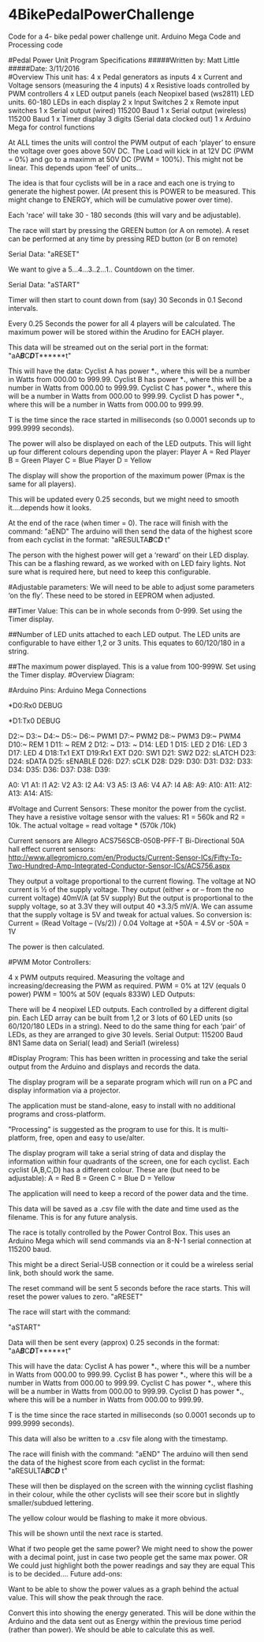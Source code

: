 # 4BikePedalPowerChallenge
Code for a 4- bike pedal power challenge unit. Arduino Mega Code and Processing code


#Pedal Power Unit Program Specifications
#####Written by: 	Matt Little
#####Date:		3/11/2016	
#Overview
This unit has:
4 x Pedal generators as inputs
4 x Current and Voltage sensors (measuring the 4 inputs)
4 x Resistive loads controlled by PWM controllers
4 x LED output panels (each Neopixel based (ws2811) LED units. 60-180 LEDs in each display
2 x Input Switches
2 x Remote input switches
1 x Serial output (wired) 115200 Baud
1 x Serial output (wireless) 115200 Baud
1 x Timer display 3 digits (Serial data clocked out)
1 x Arduino Mega for control functions

At ALL times the units will control the PWM output of each ‘player’ to ensure the voltage over goes above 50V DC.
The Load will kick in at 12V DC (PWM = 0%) and go to a maximm at 50V DC (PWM = 100%). This might not be linear. This depends upon ‘feel’ of units...


The idea is that four cyclists will be in a race and each one is trying to generate the highest power. (At present this is POWER to be measured. This might change to ENERGY, which will be cumulative power over time).

Each 'race' will take 30 - 180 seconds (this will vary and be adjustable).

The race will start by pressing the GREEN button (or A on remote).
A reset can be performed at any time by pressing RED button (or B on remote)

Serial Data: "aRESET"

We want to give a 5...4...3..2...1.. Countdown on the timer.

Serial Data: "aSTART"

Timer will then start to count down from (say) 30 Seconds in 0.1 Second intervals.

Every 0.25 Seconds the power for all 4 players will be calculated.
The maximum power will be stored within the Arudino for EACH player.

This data will be streamed out on the serial port in the format:
"aA*****B*****C*****D*****T******t"

This will have the data:
Cyclist A has power ***.**, where this will be a number in Watts from 000.00 to 999.99.
Cyclist B has power ***.**, where this will be a number in Watts from 000.00 to 999.99.
Cyclist C has power ***.**, where this will be a number in Watts from 000.00 to 999.99.
Cyclist D has power ***.**, where this will be a number in Watts from 000.00 to 999.99.

T is the time since the race started in milliseconds (so 0.0001 seconds up to 999.9999 seconds).

The power will also be displayed on each of the LED outputs.
This will light up four different colours depending upon the player:
Player A = Red
Player B = Green
Player C = Blue
Player D = Yellow

The display will show the proportion of the maximum power (Pmax is the same for all players).

This will be updated every 0.25 seconds, but we might need to smooth it….depends how it looks.

At the end of the race (when timer = 0).
The race will finish with the command:
"aEND"
The arduino will then send the data of the highest score from each cyclist in the format:
"aRESULTA*****B*****C*****D***** t"

The person with the highest power will get a ‘reward’ on their LED display.
This can be a flashing reward, as we worked with on LED fairy lights. Not sure what is required here, but need to keep this configurable.

#Adjustable parameters:
We will need to be able to adjust some parameters ‘on the fly’.
These need to be stored in EEPROM when adjusted.

##Timer Value: This can be in whole seconds from 0-999. 
Set using the Timer display.

##Number of LED units attached to each LED output.
The LED units are configurable to have either 1,2 or 3 units. This equates to 60/120/180 in a string.

##The maximum power displayed.
This is a value from 100-999W.
Set using the Timer display.
#Overview Diagram:

#Arduino Pins:
Arduino Mega Connections

*D0:Rx0 DEBUG

*D1:Tx0 DEBUG

D2:~ 
D3:~
D4:~
D5:~
D6:~ PWM1
D7:~ PWM2
D8:~ PWM3
D9:~ PWM4
D10:~ REM 1
D11: ~ REM 2
D12: ~
D13: ~ 
D14: LED 1
D15: LED 2
D16: LED 3
D17: LED 4
D18:Tx1 EXT
D19:Rx1 EXT
D20: SW1
D21: SW2
D22: sLATCH
D23: 
D24: sDATA
D25: sENABLE
D26:
D27: sCLK
D28:
D29:
D30:
D31: 
D32: 
D33: 
D34:
D35:
D36:
D37:
D38:
D39:


A0: V1
A1: I1
A2: V2
A3: I2
A4: V3
A5: I3
A6: V4
A7: I4
A8: 
A9:
A10:
A11: 
A12: 
A13: 
A14:
A15:

#Voltage and Current Sensors:
These monitor the power from the cyclist.
They have a resistive voltage sensor with the values:
R1 = 560k and R2 = 10k.
The actual voltage = read voltage * (570k /10k)

Current sensors are Allegro ACS756SCB-050B-PFF-T  Bi-Directional 50A hall effect current sensors:
http://www.allegromicro.com/en/Products/Current-Sensor-ICs/Fifty-To-Two-Hundred-Amp-Integrated-Conductor-Sensor-ICs/ACS756.aspx

They output a voltage proportional to the current flowing.
The voltage at NO current is ½ of the supply voltage.
They output (either + or – from the no current voltage) 40mV/A (at 5V supply)
But the output is proportional to the supply voltage, so at 3.3V they will output 40 *3.3/5 mV/A.
We can assume that the supply voltage is 5V and tweak for actual values.
So conversion is:
Current = (Read Voltage – (Vs/2)) / 0.04
Voltage at +50A = 4.5V or -50A = 1V

The power is then calculated.


#PWM Motor Controllers:

4 x PWM outputs required.
Measuring the voltage and increasing/decreasing the PWM as required.
PWM = 0% at 12V (equals 0 power)
PWM = 100% at 50V (equals 833W)
LED Outputs:

There will be 4 neopixel LED outputs.
Each controlled by a different digital pin.
Each LED array can be built from 1,2 or 3 lots of 60 LED units (so 60/120/180 LEDs in a string).
Need to do the same thing for each ‘pair’ of LEDs, as they are arranged to give 30 levels.
Serial Output:
115200 Baud 8N1
Same data on Serial( lead) and Serial1 (wireless)

#Display Program:
This has been written in processing and take the serial output from the Arduino and displays and records the data.

The display program will be a separate program which will run on a PC and display information via a projector.

The application must be stand-alone, easy to install with no additional programs and cross-platform.

"Processing" is suggested as the program to use for this. It is multi-platform, free, open and easy to use/alter.

The display program will take a serial string of data and display the information within four quadrants of the screen, one for each cyclist.
Each cyclist (A,B,C,D) has a different colour. These are (but need to be adjustable):
A = Red
B = Green
C = Blue
D = Yellow

The application will need to keep a record of the power data and the time.

This data will be saved as a .csv file with the date and time used as the filename. This is for any future analysis.

The race is totally controlled by the Power Control Box. This uses an Arduino Mega which will send commands via an 8-N-1 serial connection at 115200 baud.

This might be a direct Serial-USB connection or it could be a wireless serial link, both should work the same.

The reset command will be sent 5 seconds before the race starts. This will reset the power values to zero.
"aRESET"

The race will start with the command:

"aSTART"

Data will then be sent every (approx) 0.25 seconds in the format:
"aA*****B*****C*****D*****T******t"

This will have the data:
Cyclist A has power ***.**, where this will be a number in Watts from 000.00 to 999.99.
Cyclist B has power ***.**, where this will be a number in Watts from 000.00 to 999.99.
Cyclist C has power ***.**, where this will be a number in Watts from 000.00 to 999.99.
Cyclist D has power ***.**, where this will be a number in Watts from 000.00 to 999.99.

T is the time since the race started in milliseconds (so 0.0001 seconds up to 999.9999 seconds).

This data will also be written to a .csv file along with the timestamp.

The race will finish with the command:
"aEND"
The arduino will then send the data of the highest score from each cyclist in the format:
"aRESULTA*****B*****C*****D***** t"
 
These will then be displayed on the screen with the winning cyclist flashing in their colour, while the other cyclists will see their score but in slightly smaller/subdued lettering.

The yellow colour would be flashing to make it more obvious.

This will be shown until the next race is started.

What if two people get the same power?
We might need to show the power with a decimal point, just in case two people get the same max power. 
OR
We could just highlight both the power readings and say they are equal
This is to be decided....
Future add-ons:

Want to be able to show the power values as a graph behind the actual value. This will show the peak through the race.

Convert this into showing the energy generated. This will be done within the Arduino and the data sent out as Energy within the previous time period (rather than power).
We should be able to calculate this as well.

